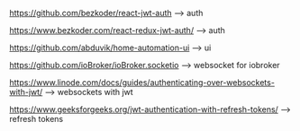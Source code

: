 https://github.com/bezkoder/react-jwt-auth --> auth

https://www.bezkoder.com/react-redux-jwt-auth/ --> auth

https://github.com/abduvik/home-automation-ui --> ui

https://github.com/ioBroker/ioBroker.socketio --> websocket for iobroker

https://www.linode.com/docs/guides/authenticating-over-websockets-with-jwt/ --> websockets with jwt

https://www.geeksforgeeks.org/jwt-authentication-with-refresh-tokens/ --> refresh tokens